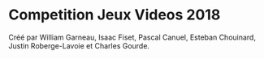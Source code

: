# Competition Jeux Videos 2018


Créé par William Garneau, Isaac Fiset, Pascal Canuel, Esteban Chouinard, Justin Roberge-Lavoie et Charles Gourde.
